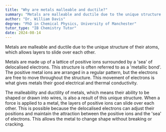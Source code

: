 ```yaml
---
title: "Why are metals malleable and ductile?"
summary: "Metals are malleable and ductile due to the unique structure of their atoms, which allows layers to slide over each other."
author: "Dr. William Davis"
degree: "PhD in Chemical Physics, University of Manchester"
tutor_type: "IB Chemistry Tutor"
date: 2024-08-14
---
```


Metals are malleable and ductile due to the unique structure of their atoms, which allows layers to slide over each other.

Metals are made up of a lattice of positive ions surrounded by a 'sea' of delocalised electrons. This structure is often referred to as a 'metallic bond'. The positive metal ions are arranged in a regular pattern, but the electrons are free to move throughout the structure. This movement of electrons is what gives metals their good electrical and thermal conductivity.

The malleability and ductility of metals, which means their ability to be shaped or drawn into wires, is also a result of this unique structure. When a force is applied to a metal, the layers of positive ions can slide over each other. This is possible because the delocalised electrons can adjust their positions and maintain the attraction between the positive ions and the 'sea' of electrons. This allows the metal to change shape without breaking or cracking.
    